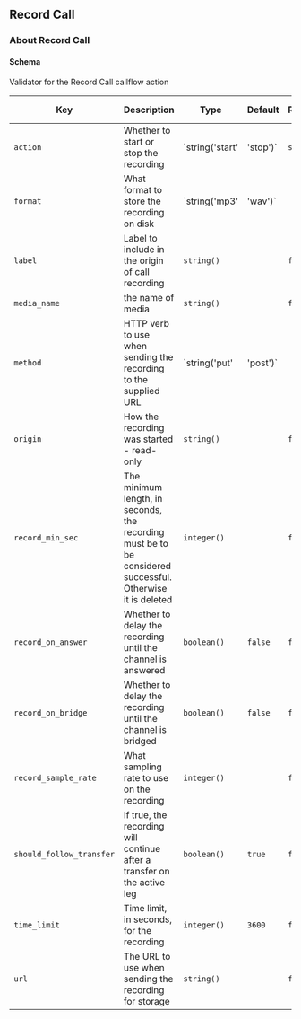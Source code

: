 ## Record Call

### About Record Call

#### Schema

Validator for the Record Call callflow action



Key | Description | Type | Default | Required | Support Level
--- | ----------- | ---- | ------- | -------- | -------------
`action` | Whether to start or stop the recording | `string('start' | 'stop')` | `start` | `true` |  
`format` | What format to store the recording on disk | `string('mp3' | 'wav')` |   | `false` |  
`label` | Label to include in the origin of call recording | `string()` |   | `false` |  
`media_name` | the name of media | `string()` |   | `false` |  
`method` | HTTP verb to use when sending the recording to the supplied URL | `string('put' | 'post')` |   | `false` |  
`origin` | How the recording was started - read-only | `string()` |   | `false` |  
`record_min_sec` | The minimum length, in seconds, the recording must be to be considered successful. Otherwise it is deleted | `integer()` |   | `false` |  
`record_on_answer` | Whether to delay the recording until the channel is answered | `boolean()` | `false` | `false` |  
`record_on_bridge` | Whether to delay the recording until the channel is bridged | `boolean()` | `false` | `false` |  
`record_sample_rate` | What sampling rate to use on the recording | `integer()` |   | `false` |  
`should_follow_transfer` | If true, the recording will continue after a transfer on the active leg | `boolean()` | `true` | `false` |  
`time_limit` | Time limit, in seconds, for the recording | `integer()` | `3600` | `false` |  
`url` | The URL to use when sending the recording for storage | `string()` |   | `false` |  



